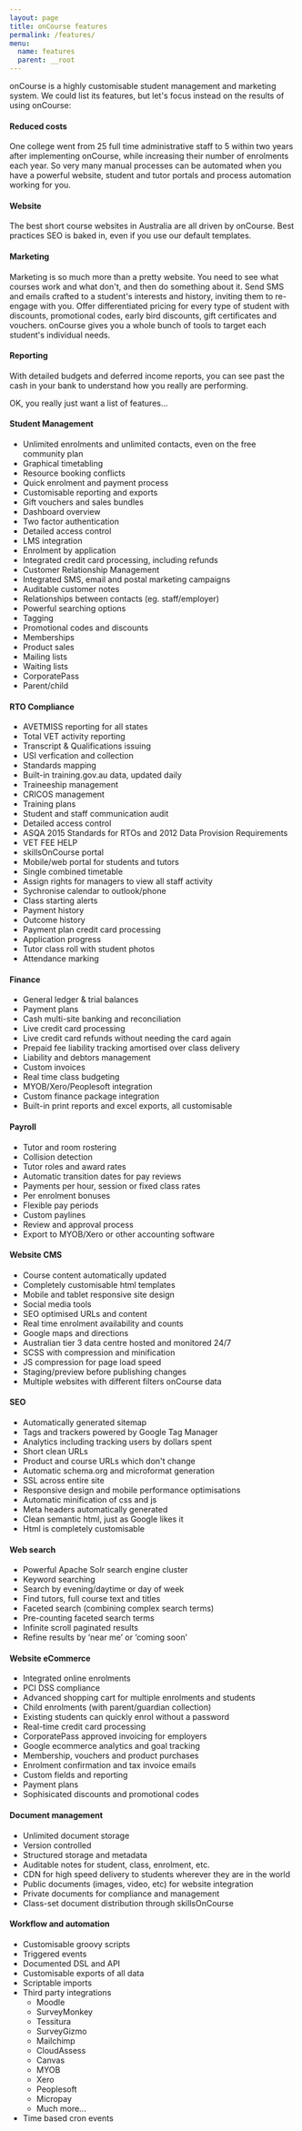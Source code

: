 ```yaml
---
layout: page
title: onCourse features
permalink: /features/
menu:
  name: features
  parent: __root
---
```


onCourse is a highly customisable student management and marketing system. We could list its features, but let's focus instead on the results of using onCourse:

#### Reduced costs

One college went from 25 full time administrative staff to 5 within two years after implementing onCourse, while increasing their number of enrolments each year. So very many manual processes can be automated when you have a powerful website, student and tutor portals and process automation working for you.

#### Website

The best short course websites in Australia are all driven by onCourse. Best practices SEO is baked in, even if you use our default templates.


#### Marketing

Marketing is so much more than a pretty website. You need to see what courses work and what don't, and then do something about it. Send SMS and emails crafted to a student's interests and history, inviting them to re-engage with you. Offer differentiated pricing for every type of student with discounts, promotional codes, early bird discounts, gift certificates and vouchers. onCourse gives you a whole bunch of tools to target each student's individual needs.


#### Reporting

With detailed budgets and deferred income reports, you can see past the cash in your bank to understand how you really are performing.




<div class='bd-callout bd-callout-warning small' markdown="1">

OK, you really just want a list of features...

#### Student Management

* Unlimited enrolments and unlimited contacts, even on the free community plan
* Graphical timetabling
* Resource booking conflicts
* Quick enrolment and payment process
* Customisable reporting and exports
* Gift vouchers and sales bundles
* Dashboard overview
* Two factor authentication
* Detailed access control
* LMS integration
* Enrolment by application
* Integrated credit card processing, including refunds
* Customer Relationship Management
* Integrated SMS, email and postal marketing campaigns
* Auditable customer notes
* Relationships between contacts (eg. staff/employer)	
* Powerful searching options
* Tagging
* Promotional codes and discounts
* Memberships
* Product sales
* Mailing lists
* Waiting lists
* CorporatePass
* Parent/child


#### RTO Compliance
* AVETMISS reporting for all states
* Total VET activity reporting
* Transcript & Qualifications issuing
* USI verfication and collection
* Standards mapping
* Built-in training.gov.au data, updated daily
* Traineeship management
* CRICOS management
* Training plans
* Student and staff communication audit
* Detailed access control
* ASQA 2015 Standards for RTOs and 2012 Data Provision Requirements
* VET FEE HELP
* skillsOnCourse portal
* Mobile/web portal for students and tutors
* Single combined timetable
* Assign rights for managers to view all staff activity
* Sychronise calendar to outlook/phone
* Class starting alerts
* Payment history
* Outcome history
* Payment plan credit card processing
* Application progress
* Tutor class roll with student photos
* Attendance marking

#### Finance
* General ledger & trial balances
* Payment plans
* Cash multi-site banking and reconciliation
* Live credit card processing
* Live credit card refunds without needing the card again
* Prepaid fee liability tracking amortised over class delivery
* Liability and debtors management
* Custom invoices
* Real time class budgeting
* MYOB/Xero/Peoplesoft integration
* Custom finance package integration
* Built-in print reports and excel exports, all customisable

#### Payroll
* Tutor and room rostering
* Collision detection
* Tutor roles and award rates
* Automatic transition dates for pay reviews
* Payments per hour, session or fixed class rates
* Per enrolment bonuses
* Flexible pay periods
* Custom paylines
* Review and approval process
* Export to MYOB/Xero or other accounting software

#### Website CMS
* Course content automatically updated
* Completely customisable html templates
* Mobile and tablet responsive site design
* Social media tools
* SEO optimised URLs and content
* Real time enrolment availability and counts
* Google maps and directions
* Australian tier 3 data centre hosted and monitored 24/7
* SCSS with compression and minification
* JS compression for page load speed
* Staging/preview before publishing changes
* Multiple websites with different filters onCourse data

#### SEO
* Automatically generated sitemap
* Tags and trackers powered by Google Tag Manager
* Analytics including tracking users by dollars spent
* Short clean URLs
* Product and course URLs which don't change
* Automatic schema.org and microformat generation
* SSL across entire site
* Responsive design and mobile performance optimisations
* Automatic minification of css and js
* Meta headers automatically generated
* Clean semantic html, just as Google likes it
* Html is completely customisable

#### Web search
* Powerful Apache Solr search engine cluster
* Keyword searching
* Search by evening/daytime or day of week
* Find tutors, full course text and titles
* Faceted search (combining complex search terms)
* Pre-counting faceted search terms
* Infinite scroll paginated results
* Refine results by ‘near me’ or ‘coming soon’

#### Website eCommerce
* Integrated online enrolments
* PCI DSS compliance
* Advanced shopping cart for multiple enrolments and students
* Child enrolments (with parent/guardian collection)
* Existing students can quickly enrol without a password
* Real-time credit card processing
* CorporatePass approved invoicing for employers
* Google ecommerce analytics and goal tracking
* Membership, vouchers and product purchases
* Enrolment confirmation and tax invoice emails
* Custom fields and reporting
* Payment plans
* Sophisicated discounts and promotional codes

#### Document management
* Unlimited document storage
* Version controlled
* Structured storage and metadata
* Auditable notes for student, class, enrolment, etc.
* CDN for high speed delivery to students wherever they are in the world
* Public documents (images, video, etc) for website integration
* Private documents for compliance and management
* Class-set document distribution through skillsOnCourse

#### Workflow and automation
* Customisable groovy scripts
* Triggered events
* Documented DSL and API
* Customisable exports of all data
* Scriptable imports
* Third party integrations
    * Moodle
    * SurveyMonkey
    * Tessitura
    * SurveyGizmo
    * Mailchimp
    * CloudAssess
    * Canvas
    * MYOB
    * Xero
    * Peoplesoft
    * Micropay
    * Much more...
* Time based cron events

</div>